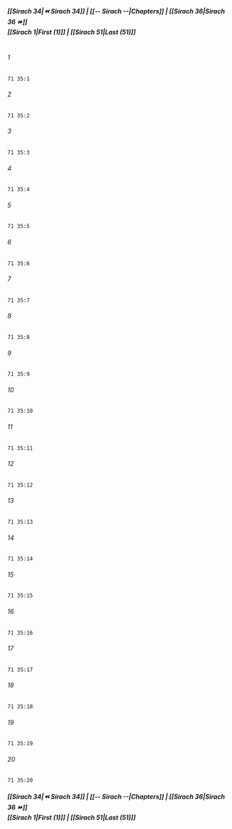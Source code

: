 
##### **[[Sirach 34|⏪ Sirach 34]] | [[-- Sirach --|Chapters]] | [[Sirach 36|Sirach 36 ⏩]]**<br>**[[Sirach 1|First (1)]] | [[Sirach 51|Last (51)]]**<br><br>

###### 1
``` verse
71 35:1
```
###### 2
``` verse
71 35:2
```
###### 3
``` verse
71 35:3
```
###### 4
``` verse
71 35:4
```
###### 5
``` verse
71 35:5
```
###### 6
``` verse
71 35:6
```
###### 7
``` verse
71 35:7
```
###### 8
``` verse
71 35:8
```
###### 9
``` verse
71 35:9
```
###### 10
``` verse
71 35:10
```
###### 11
``` verse
71 35:11
```
###### 12
``` verse
71 35:12
```
###### 13
``` verse
71 35:13
```
###### 14
``` verse
71 35:14
```
###### 15
``` verse
71 35:15
```
###### 16
``` verse
71 35:16
```
###### 17
``` verse
71 35:17
```
###### 18
``` verse
71 35:18
```
###### 19
``` verse
71 35:19
```
###### 20
``` verse
71 35:20
```

##### **[[Sirach 34|⏪ Sirach 34]] | [[-- Sirach --|Chapters]] | [[Sirach 36|Sirach 36 ⏩]]**<br>**[[Sirach 1|First (1)]] | [[Sirach 51|Last (51)]]**
